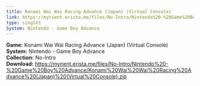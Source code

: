 ```yaml
---
title: Konami Wai Wai Racing Advance (Japan) (Virtual Console)
link: https://myrient.erista.me/files/No-Intro/Nintendo%20-%20Game%20Boy%20Advance/Konami%20Wai%20Wai%20Racing%20Advance%20(Japan)%20(Virtual%20Console).zip
type: single1
System: Nintendo - Game Boy Advance
---
```

<b>Game:</b> Konami Wai Wai Racing Advance (Japan) (Virtual Console)<br>
<b>System:</b> Nintendo - Game Boy Advance<br>
<b>Collection:</b> No-Intro<br>
<b>Download:</b> https://myrient.erista.me/files/No-Intro/Nintendo%20-%20Game%20Boy%20Advance/Konami%20Wai%20Wai%20Racing%20Advance%20(Japan)%20(Virtual%20Console).zip
